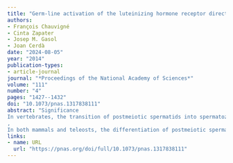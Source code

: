 ```yaml
---
title: "Germ-line activation of the luteinizing hormone receptor directly drives spermiogenesis in a nonmammalian vertebrate"
authors:
- François Chauvigné
- Cinta Zapater
- Josep M. Gasol
- Joan Cerdà
date: "2024-08-05"
year: "2014"
publication-types:
- article-journal
journal: "*Proceedings of the National Academy of Sciences*"
volume: "111"
number: "4"
pages: "1427--1432"
doi: "10.1073/pnas.1317838111"
abstract: "Significance
In vertebrates, the transition of postmeiotic spermatids into spermatozoa (spermiogenesis) is believed to occur indirectly in response to androgens released by the somatic Leydig cells after activation of the luteinizing hormone/choriogonadotropin receptor (LHCGR). In contrast to this indirect model, here we show that distantly related fishes express the homolog of the tetrapod LHCGR (Lhcgrba) also in germ cells, which directly drives spermiogenesis in response to the luteinizing hormone. Our findings reveal a nonsteroidal role of the Lhcgrba pathway in vertebrate germ cells with potential implications for the causes of male infertility.
, 
In both mammals and teleosts, the differentiation of postmeiotic spermatids to spermatozoa (spermiogenesis) is thought to be indirectly controlled by the luteinizing hormone (LH) acting through the LH/choriogonadotropin receptor (LHCGR) to stimulate androgen secretion in the interstitial Leydig cells. However, a more direct, nonsteroidal role of LH mediating the spermiogenic pathway remains unclear. Using a flatfish with semicystic spermatogenesis, in which spermatids are released into the seminiferous lobule lumen (SLL), where they develop into spermatozoa without direct contact with the supporting Sertoli cells, we show that haploid spermatids express the homolog of the tetrapod LHCGR (Lhcgrba). Both native Lh and intramuscularly injected His-tagged recombinant Lh (rLh) are immunodetected bound to the Lhcgrba of free spermatids in the SLL, showing that circulating gonadotropin can reach the intratubular compartment. In vitro incubation of flatfish spermatids isolated from the SLL with rLh specifically promotes their differentiation into spermatozoa, whereas recombinant follicle-stimulating hormone and steroid hormones are ineffective. Using a repertoire of molecular markers and inhibitors, we find that the Lh-Lhcgrba induction of spermiogenesis is mediated through a cAMP/PKA signaling pathway that initiates the transcription of genes potentially involved in the function of spermatozoa. We further show that Lhcgrba expression in germ cells also occurs in distantly related fishes, suggesting this feature is likely conserved in teleosts regardless of the type of germ cell development. These data reveal a role of LH in vertebrate germ cells, whereby a Lhcgrba-activated signaling cascade in haploid spermatids directs gene expression and the progression of spermiogenesis."
links:
- name: URL
  url: "https://pnas.org/doi/full/10.1073/pnas.1317838111"
---
```

